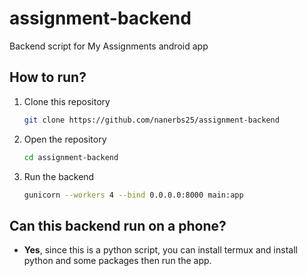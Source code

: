 # assignment-backend
Backend script for My Assignments android app

## How to run?
1. Clone this repository
   ```bash
   git clone https://github.com/nanerbs25/assignment-backend
   ```
2. Open the repository
   ```bash
   cd assignment-backend
   ```
3. Run the backend
   ```bash
   gunicorn --workers 4 --bind 0.0.0.0:8000 main:app
   ```

## Can this backend run on a phone?
- **Yes**, since this is a python script, you can install termux and install python and some packages then run the app.
